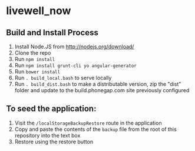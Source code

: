 livewell_now
============

Build and Install Process
-------------------------
1. Install Node.JS from http://nodejs.org/download/
2. Clone the repo
3. Run `npm install`
4. Run `npm install grunt-cli yo angular-generator`
5. Run `bower install`
6. Run `. build_local.bash` to serve locally
7. Run `. build_dist.bash` to make a distributable version, zip the "dist" folder and update to the build.phonegap.com site previously configured


To seed the application:
------------------------
1. Visit the `/localStorageBackupRestore` route in the application
2. Copy and paste the contents of the `backup` file from the root of this repository into the text box
3. Restore using the restore button
